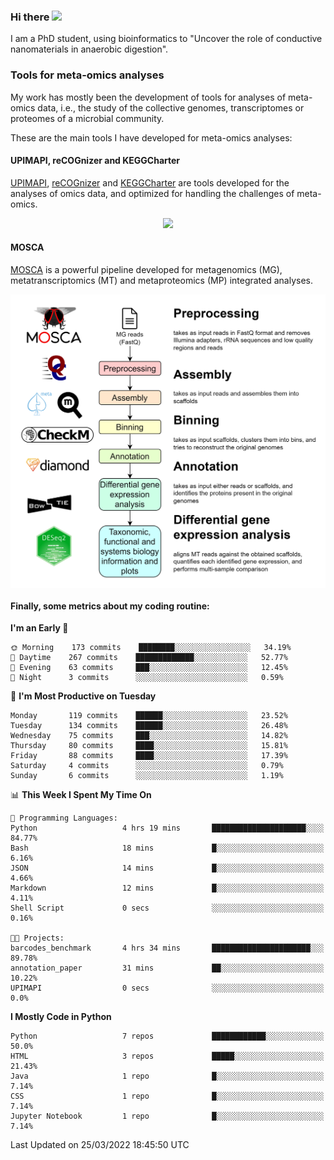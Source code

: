 ### Hi there <img src="https://media.giphy.com/media/hvRJCLFzcasrR4ia7z/giphy.gif" width="25px">

I am a PhD student, using bioinformatics to "Uncover the role of conductive nanomaterials in anaerobic digestion".

### Tools for meta-omics analyses

My work has mostly been the development of tools for analyses of meta-omics data, i.e., the study of the collective genomes, transcriptomes or proteomes of a microbial community.

These are the main tools I have developed for meta-omics analyses:

#### UPIMAPI, reCOGnizer and KEGGCharter

[UPIMAPI](https://github.com/iquasere/UPIMAPI), [reCOGnizer](https://github.com/iquasere/reCOGnizer) and [KEGGCharter](https://github.com/iquasere/KEGGCharter) are tools developed for the analyses of omics data, and optimized for handling the challenges of meta-omics.

<p align="center">
    <img src="assets/annotation_paper.png">
</p>

#### MOSCA

[MOSCA](https://github.com/iquasere/MOSCA) is a powerful pipeline developed for metagenomics (MG), metatranscriptomics (MT) and metaproteomics (MP) integrated analyses.

<p align="center">
    <img src="assets/mosca_workflow.png" align="center" width="700">
</p>


#### Finally, some metrics about my coding routine:

<!--START_SECTION:waka-->
**I'm an Early 🐤** 

```text
🌞 Morning    173 commits    ████████░░░░░░░░░░░░░░░░░   34.19% 
🌆 Daytime    267 commits    █████████████░░░░░░░░░░░░   52.77% 
🌃 Evening    63 commits     ███░░░░░░░░░░░░░░░░░░░░░░   12.45% 
🌙 Night      3 commits      ░░░░░░░░░░░░░░░░░░░░░░░░░   0.59%

```
📅 **I'm Most Productive on Tuesday** 

```text
Monday       119 commits    ██████░░░░░░░░░░░░░░░░░░░   23.52% 
Tuesday      134 commits    ██████░░░░░░░░░░░░░░░░░░░   26.48% 
Wednesday    75 commits     ███░░░░░░░░░░░░░░░░░░░░░░   14.82% 
Thursday     80 commits     ████░░░░░░░░░░░░░░░░░░░░░   15.81% 
Friday       88 commits     ████░░░░░░░░░░░░░░░░░░░░░   17.39% 
Saturday     4 commits      ░░░░░░░░░░░░░░░░░░░░░░░░░   0.79% 
Sunday       6 commits      ░░░░░░░░░░░░░░░░░░░░░░░░░   1.19%

```


📊 **This Week I Spent My Time On** 

```text
💬 Programming Languages: 
Python                   4 hrs 19 mins       █████████████████████░░░░   84.77% 
Bash                     18 mins             █░░░░░░░░░░░░░░░░░░░░░░░░   6.16% 
JSON                     14 mins             █░░░░░░░░░░░░░░░░░░░░░░░░   4.66% 
Markdown                 12 mins             █░░░░░░░░░░░░░░░░░░░░░░░░   4.11% 
Shell Script             0 secs              ░░░░░░░░░░░░░░░░░░░░░░░░░   0.16%

🐱‍💻 Projects: 
barcodes_benchmark       4 hrs 34 mins       ██████████████████████░░░   89.78% 
annotation_paper         31 mins             ██░░░░░░░░░░░░░░░░░░░░░░░   10.22% 
UPIMAPI                  0 secs              ░░░░░░░░░░░░░░░░░░░░░░░░░   0.0%

```

**I Mostly Code in Python** 

```text
Python                   7 repos             ████████████░░░░░░░░░░░░░   50.0% 
HTML                     3 repos             █████░░░░░░░░░░░░░░░░░░░░   21.43% 
Java                     1 repo              █░░░░░░░░░░░░░░░░░░░░░░░░   7.14% 
CSS                      1 repo              █░░░░░░░░░░░░░░░░░░░░░░░░   7.14% 
Jupyter Notebook         1 repo              █░░░░░░░░░░░░░░░░░░░░░░░░   7.14%

```



 Last Updated on 25/03/2022 18:45:50 UTC
<!--END_SECTION:waka-->
